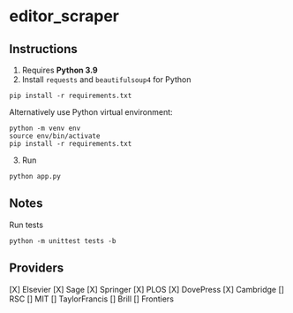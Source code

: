 # editor_scraper

## Instructions

1. Requires **Python 3.9**
2. Install `requests` and `beautifulsoup4` for Python
```
pip install -r requirements.txt
```
Alternatively use Python virtual environment:
```
python -m venv env
source env/bin/activate
pip install -r requirements.txt
```
3. Run
```
python app.py
```

## Notes

Run tests
```
python -m unittest tests -b
```

## Providers
[X] Elsevier
[X] Sage
[X] Springer
[X] PLOS
[X] DovePress
[X] Cambridge
[] RSC
[] MIT
[] TaylorFrancis
[] Brill
[] Frontiers


